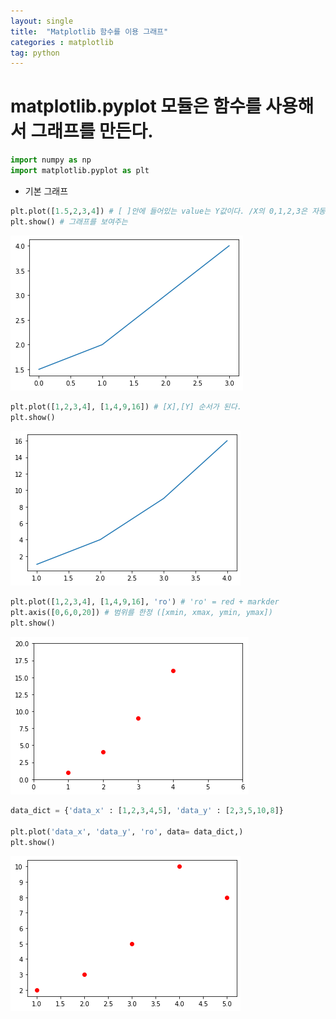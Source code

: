 ```yaml
---
layout: single
title:  "Matplotlib 함수를 이용 그래프"
categories : matplotlib
tag: python
---
```




# matplotlib.pyplot 모듈은 함수를 사용해서 그래프를 만든다.


```python
import numpy as np
import matplotlib.pyplot as plt
```

- 기본 그래프


```python
plt.plot([1.5,2,3,4]) # [ ]안에 들어있는 value는 Y값이다. /X의 0,1,2,3은 자동 생성
plt.show() # 그래프를 보여주는 
```

![Foo](/images/2023-01-11first/matplotlib_1_3_0.png)


```python
plt.plot([1,2,3,4], [1,4,9,16]) # [X],[Y] 순서가 된다.
plt.show()
```

![Foo](/images/2023-01-11first/matplotlib_1_4_0.png)


```python
plt.plot([1,2,3,4], [1,4,9,16], 'ro') # 'ro' = red + markder
plt.axis([0,6,0,20]) # 범위를 한정 ([xmin, xmax, ymin, ymax])
plt.show()
```

![Foo](/images/2023-01-11first/matplotlib_1_5_0.png)



```python
data_dict = {'data_x' : [1,2,3,4,5], 'data_y' : [2,3,5,10,8]}

plt.plot('data_x', 'data_y', 'ro', data= data_dict,)
plt.show()
```

![Foo](/images/2023-01-11first/matplotlib_1_6_0.png)



```python

```
